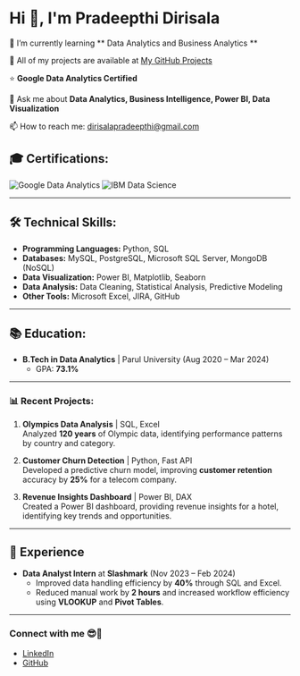 # Hi 👋, I'm Pradeepthi Dirisala


🌱 I’m currently learning ** Data Analytics and Business Analytics **

🔗 All of my projects are available at [My GitHub Projects](https://github.com/your-github-username)

⭐ **Google Data Analytics Certified**

💬 Ask me about **Data Analytics, Business Intelligence, Power BI, Data Visualization**

📫 How to reach me: [dirisalapradeepthi@gmail.com](mailto:dirisalapradeepthi@gmail.com)

## 🎓 **Certifications:**

<p align="left">
    <img src="https://img.icons8.com/color/48/000000/google.png" alt="Google Data Analytics"/>
    <img src="https://img.icons8.com/color/48/000000/ibm.png" alt="IBM Data Science"/>
</p>

---

## 🛠 **Technical Skills:**

- **Programming Languages:** Python, SQL
- **Databases:** MySQL, PostgreSQL, Microsoft SQL Server, MongoDB (NoSQL)
- **Data Visualization:** Power BI, Matplotlib, Seaborn
- **Data Analysis:** Data Cleaning, Statistical Analysis, Predictive Modeling
- **Other Tools:** Microsoft Excel, JIRA, GitHub

---

## 📚 **Education:**
- **B.Tech in Data Analytics** | Parul University (Aug 2020 – Mar 2024)
   - GPA: **73.1%**

---

### 📊 **Recent Projects:**

1. **Olympics Data Analysis** | SQL, Excel  
   Analyzed **120 years** of Olympic data, identifying performance patterns by country and category.

2. **Customer Churn Detection** | Python, Fast API  
   Developed a predictive churn model, improving **customer retention** accuracy by **25%** for a telecom company.

3. **Revenue Insights Dashboard** | Power BI, DAX  
   Created a Power BI dashboard, providing revenue insights for a hotel, identifying key trends and opportunities.

---



## 💼 **Experience**
- **Data Analyst Intern** at **Slashmark** (Nov 2023 – Feb 2024)  
   - Improved data handling efficiency by **40%** through SQL and Excel.
   - Reduced manual work by **2 hours** and increased workflow efficiency using **VLOOKUP** and **Pivot Tables**.

---


### Connect with me 😎👋
- [LinkedIn](https://linkedin.com/in/your-linkedin-handle)
- [GitHub](https://github.com/your-github-username)
